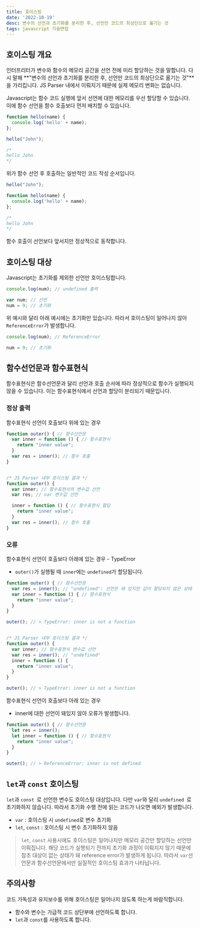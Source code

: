```yaml
---
title: 호이스팅
date: '2022-10-19'
desc: 변수의 선언과 초기화를 분리한 후, 선언만 코드의 최상단으로 옮기는 것
tags: javascript 기술면접
---
```



## 호이스팅 개요
인터프리터가 변수와 함수의 메모리 공간을 선언 전에 미리 할당하는 것을 말합니다. 다시 말해 **"변수의 선언과 초기화를 분리한 후, 선언만 코드의 최상단으로 옮기는 것"**을 가리킵니다. JS Parser 내에서 이뤄지기 때문에 실제 메모리 변화는 없습니다.

Javascript는 함수 코드 실행에 앞서 선언에 대한 메모리를 우선 할당할 수 있습니다. 이에 함수 선언을 함수 호출보다 먼저 배치할 수 있습니다.
```javascript
function hello(name) {
  console.log('hello' + name);
};

hello("John");

/*
hello John
*/
```
위가 함수 선언 후 호출하는 일반적인 코드 작성 순서입니다.

```javascript
hello("John");

function hello(name) {
  console.log('hello' + name);
};

/*
hello John
*/
```
함수 호출이 선언보다 앞서지만 정상적으로 동작합니다.


## 호이스팅 대상
Javascript는 초기화를 제외한 선언만 호이스팅합니다.

```javascript
console.log(num); // undefined 출력

var num; // 선언
num = 9; // 초기화
```

위 예시와 달리 아래 예시에는 초기화만 있습니다. 따라서 호이스팅이 일어나지 않아 `ReferenceError`가 발생합니다.

```javascript
console.log(num); // ReferenceError

num = 9; // 초기화
```

## 함수선언문과 함수표현식
함수표현식은 함수선언문과 달리 선언과 호출 순서에 따라 정상적으로 함수가 실행되지 않을 수 있습니다. 이는 함수표현식에서 선언과 할당이 분리되기 때문입니다.

### 정상 출력
함수표현식 선언이 호출보다 위에 있는 경우
```javascript
function outer() { // 함수선언문
  var inner = function () { // 함수표현식
    return "inner value";
  }
  var res = inner(); // 함수 호출
}


/* JS Parser 내부 호이스팅 결과 */
function outer() {
  var inner; // 함수표현식의 변수값 선언
  var res; // var 변수값 선언

  inner = function () { // 함수표현식 할당
    return "inner value";
  }
  var res = inner(); // 함수 호출
}
```

### 오류
함수표현식 선언이 호출보다 아래에 있는 경우 - TypeError
- `outer()`가 실행될 때 `inner`에는 `undefined`가 할당됩니다.
```javascript
function outer() { // 함수선언문
  var res = inner(); // "undefined": 선언은 돼 있지만 값이 할당되지 않은 상태
  var inner = function () { // 함수표현식
    return "inner value";
  }
}

outer(); // > TypeError: inner is not a function


/* JS Parser 내부 호이스팅 결과 */
function outer() {
  var inner; // 함수표현식 변수값 선언
  var res = inner(); // "undefined"
  inner = function () {
    return "inner value";
  }
}

outer(); // > TypeError: inner is not a function
```

함수표현식 선언이 호출보다 아래 있는 경우
- inner에 대한 선언이 돼있지 않아 오류가 발생합니다.
```javascript
function outer() { // 함수선언문
  let res = inner();
  let inner = function () { // 함수표현식
    return "inner value";
  }
}

outer(); // > ReferenceError: inner is not defined
```


## `let`과 `const` 호이스팅
`let`과 `const `로 선언한 변수도 호이스팅 대상입니다. 다만 `var`와 달리 `undefined `로 초기화하지 않습니다. 따라서 초기화 수행 전에 읽는 코드가 나오면 예외가 발생합니다.
- `var` : 호이스팅 시 `undefined`로 변수 초기화
- `let`, `const` : 호이스팅 시 변수 초기화하지 않음
> `let`, `const` 사용시에도 호이스팅은 일어나지만 메모리 공간만 할당하는 선언만 이뤄집니다. 해당 코드가 실행되기 전까지 초기화 과정이 이뤄지지 않기 때문에 참조 대상이 없는 상태가 돼 reference error가 발생하게 됩니다. 따라서 `var`선언문과 함수선언문에서만 실질적인 호이스팅 효과가 나타납니다.


## 주의사항
코드 가독성과 유지보수를 위해 호이스팅은 일어나지 않도록 하는게 바람직합니다.
- 함수와 변수는 가급적 코드 상단부에 선언하도록 합니다.
- `let`과 `const`를 사용하도록 합니다.

